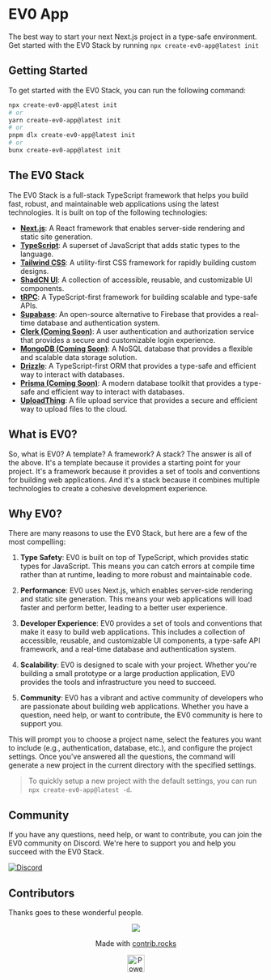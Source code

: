 # EV0 App

The best way to start your next Next.js project in a type-safe environment. Get started with the EV0 Stack by running `npx create-ev0-app@latest init`

## Getting Started

To get started with the EV0 Stack, you can run the following command:

```bash
npx create-ev0-app@latest init
# or
yarn create-ev0-app@latest init
# or
pnpm dlx create-ev0-app@latest init
# or
bunx create-ev0-app@latest init
```

## The EV0 Stack

The EV0 Stack is a full-stack TypeScript framework that helps you build fast, robust, and maintainable web applications using the latest technologies. It is built on top of the following technologies:

-   **[Next.js](https://nextjs.org/)**: A React framework that enables server-side rendering and static site generation.
-   **[TypeScript](https://www.typescriptlang.org/)**: A superset of JavaScript that adds static types to the language.
-   **[Tailwind CSS](https://tailwindcss.com/)**: A utility-first CSS framework for rapidly building custom designs.
-   **[ShadCN UI](https://ui.shadcn.com/)**: A collection of accessible, reusable, and customizable UI components.
-   **[tRPC](https://trpc.io/)**: A TypeScript-first framework for building scalable and type-safe APIs.
-   **[Supabase](https://supabase.io/)**: An open-source alternative to Firebase that provides a real-time database and authentication system.
-   **[Clerk (Coming Soon)](https://clerk.com/)**: A user authentication and authorization service that provides a secure and customizable login experience.
-   **[MongoDB (Coming Soon)](https://www.mongodb.com/)**: A NoSQL database that provides a flexible and scalable data storage solution.
-   **[Drizzle](https://orm.drizzle.team/)**: A TypeScript-first ORM that provides a type-safe and efficient way to interact with databases.
-   **[Prisma (Coming Soon)](https://www.prisma.io/)**: A modern database toolkit that provides a type-safe and efficient way to interact with databases.
-   **[UploadThing](https://uploadthing.com/)**: A file upload service that provides a secure and efficient way to upload files to the cloud.

## What is EV0?

So, what is EV0? A template? A framework? A stack? The answer is all of the above. It's a template because it provides a starting point for your project. It's a framework because it provides a set of tools and conventions for building web applications. And it's a stack because it combines multiple technologies to create a cohesive development experience.

## Why EV0?

There are many reasons to use the EV0 Stack, but here are a few of the most compelling:

1. **Type Safety**: EV0 is built on top of TypeScript, which provides static types for JavaScript. This means you can catch errors at compile time rather than at runtime, leading to more robust and maintainable code.

2. **Performance**: EV0 uses Next.js, which enables server-side rendering and static site generation. This means your web applications will load faster and perform better, leading to a better user experience.

3. **Developer Experience**: EV0 provides a set of tools and conventions that make it easy to build web applications. This includes a collection of accessible, reusable, and customizable UI components, a type-safe API framework, and a real-time database and authentication system.

4. **Scalability**: EV0 is designed to scale with your project. Whether you're building a small prototype or a large production application, EV0 provides the tools and infrastructure you need to succeed.

5. **Community**: EV0 has a vibrant and active community of developers who are passionate about building web applications. Whether you have a question, need help, or want to contribute, the EV0 community is here to support you.

This will prompt you to choose a project name, select the features you want to include (e.g., authentication, database, etc.), and configure the project settings. Once you've answered all the questions, the command will generate a new project in the current directory with the specified settings.

> To quickly setup a new project with the default settings, you can run `npx create-ev0-app@latest -d`.

## Community

If you have any questions, need help, or want to contribute, you can join the EV0 community on Discord. We're here to support you and help you succeed with the EV0 Stack.

[![Discord](https://img.shields.io/discord/1133372614165934160?color=%235865F2&label=Discord&logo=discord&logoColor=%23fff)](https://dsc.gg/drvgo)

## Contributors

Thanks goes to these wonderful people.

<a href="https://github.com/itsdrvgo/create-ev0-app/graphs/contributors">
  <p align="center">
  <img src="https://contrib.rocks/image?repo=itsdrvgo/create-ev0-app" />
  </p>
</a>

<p align="center">
  Made with <a rel="noopener noreferrer" target="_blank" href="https://contrib.rocks">contrib.rocks</a>
</p>

<p align="center">
  <a rel="noopener noreferrer" target="_blank" href="https://vercel.com/?utm_source=itsdrvo&utm_campaign=oss">
    <img height="34px" src="https://www.datocms-assets.com/31049/1618983297-powered-by-vercel.svg" alt="Powered by vercel">
  </a>
</p>
